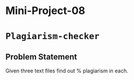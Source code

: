 # Mini-Project-08
# `Plagiarism-checker`
## Problem Statement
Given three text files find out % plagiarism in each.
